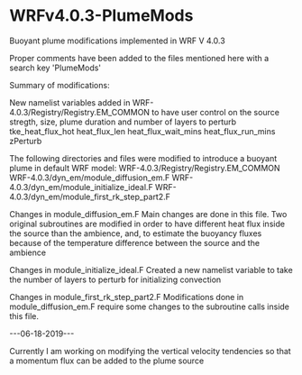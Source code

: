 # WRFv4.0.3-PlumeMods
Buoyant plume modifications implemented in WRF V 4.0.3

Proper comments have been added to the files mentioned here with a search key 'PlumeMods'

Summary of modifications:

New namelist variables added in WRF-4.0.3/Registry/Registry.EM_COMMON to have user control on the source stregth, size, plume duration and number of layers to perturb
      tke_heat_flux_hot
      heat_flux_len
      heat_flux_wait_mins
      heat_flux_run_mins
      zPerturb

The following directories and files were modified to introduce a buoyant plume in default WRF model: 
      WRF-4.0.3/Registry/Registry.EM_COMMON
      WRF-4.0.3/dyn_em/module_diffusion_em.F
      WRF-4.0.3/dyn_em/module_initialize_ideal.F
      WRF-4.0.3/dyn_em/module_first_rk_step_part2.F

Changes in module_diffusion_em.F
  Main changes are done in this file. Two original subroutines are modified in order to have different heat flux inside the source than the ambience, and, to estimate the buoyancy fluxes because of the temperature difference between the source and the ambience

Changes in module_initialize_ideal.F
  Created a new namelist variable to take the number of layers to perturb for initializing convection 

Changes in module_first_rk_step_part2.F
  Modifications done in module_diffusion_em.F require some changes to the subroutine calls inside this file. 

---06-18-2019---

Currently I am working on modifying the vertical velocity tendencies so that a momentum flux can be added to the plume source

